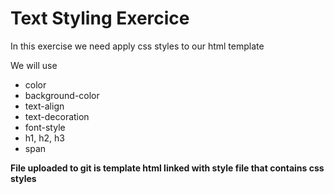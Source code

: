 <h1>Text Styling Exercice</h1>
<p>In this exercise we need apply css styles to our html template</p>
<p>We will use</p>
<ul>
<li>color</li>
<li>background-color</li>
<li>text-align</li>
<li>text-decoration</li>
<li>font-style</li>
<li>h1, h2, h3</li>
<li>span</li>

</ul>
<p><strong>File uploaded to git is template html linked with style file that contains css styles</strong></p>